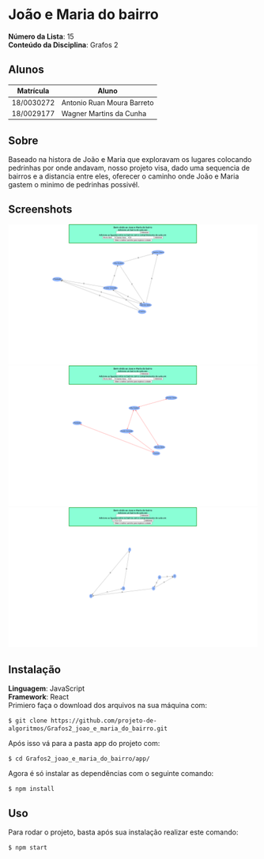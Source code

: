 # João e Maria do bairro

**Número da Lista**: 15<br>
**Conteúdo da Disciplina**: Grafos 2<br>

## Alunos
|Matrícula | Aluno |
| -- | -- |
| 18/0030272  | Antonio Ruan Moura Barreto |
| 18/0029177  | Wagner Martins da Cunha |

## Sobre 
Baseado na histora de João e Maria que exploravam os lugares colocando pedrinhas por onde andavam, nosso projeto visa, dado uma sequencia de bairros e a distancia entre eles, oferecer o caminho onde João e Maria gastem o minimo de pedrinhas possivél.

## Screenshots
![plot](./assets/g1.png)
![plot](./assets/g2.png)
![plot](./assets/g3.png)

## Instalação 
**Linguagem**: JavaScript<br>
**Framework**: React<br>
Primiero faça o download dos arquivos na sua máquina com:
```
$ git clone https://github.com/projeto-de-algoritmos/Grafos2_joao_e_maria_do_bairro.git
```
Após isso vá para a pasta app do projeto com:
```
$ cd Grafos2_joao_e_maria_do_bairro/app/
```
Agora é só instalar as dependências com o seguinte comando:
```
$ npm install
```

## Uso 
Para rodar o projeto, basta após sua instalação realizar este comando:
```
$ npm start
```





